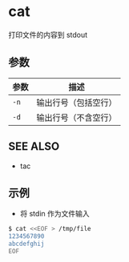 # cat

打印文件的内容到 stdout

## 参数

| 参数 | 描述                 |
| ---- | -------------------- |
| `-n` | 输出行号（包括空行） |
| `-d` | 输出行号（不含空行） |

## SEE ALSO

* tac

## 示例

* 将 stdin 作为文件输入

```sh
$ cat <<EOF > /tmp/file
1234567890
abcdefghij
EOF
```
